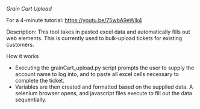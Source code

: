 *Grain Cart Upload*

For a 4-minute tutorial: https://youtu.be/75wbA9eWlk4

Description: This tool takes in pasted excel data and automatically fills out web elements. This is currently used to bulk-upload tickets for existing customers.

How it works

- Executing the grainCart_upload.py script prompts the user to supply the account name to log into, and to paste all excel cells necessary to complete the ticket.
- Variables are then created and formatted based on the supplied data. A selenium browser opens, and javascript files execute to fill out the data sequentially.
